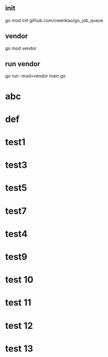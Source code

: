 ## init
go mod init github.com/owenkao/go_job_queue
## vendor
go mod vendor
## run vendor
go run -mod=vendor main.go
# abc
# def


# test1
# test3
# test5
# test7
# test4

# test9
# test 10
# test 11
# test 12
# test 13